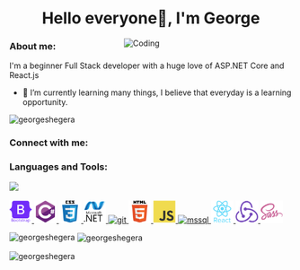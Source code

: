 <h1 align="center">Hello everyone👋, I'm George</h1>

<img align="right" alt="Coding" width="300" src="https://media.giphy.com/media/v1.Y2lkPTc5MGI3NjExcGMwMTd0YWRjdW01bjd4Mmxjem8xY2libG92b3R4empwdzFwNTgxdiZlcD12MV9naWZzX3NlYXJjaCZjdD1n/26tn33aiTi1jkl6H6/giphy.gif">


<h3>About me:</h3>
<p>I'm a beginner Full Stack developer with a huge love of ASP.NET Core and React.js</p>
<ul>
  <li>🌱 I’m currently learning many things, 
    I believe that everyday is a learning opportunity.</li>
</ul>

<p align="left"> <img src="https://komarev.com/ghpvc/?username=georgeshegera&label=Profile%20views&color=0e75b6&style=flat" alt="georgeshegera" /> </p>


<h3 align="left">Connect with me:</h3>


<p align="left">
</p>

<h3 align="left">Languages and Tools:</h3>
<img  src="https://img.shields.io/badge/.NET-5C2D91?style=for-the-badge&logo=.net&logoColor=white&style=style=flat" />
<p align="left"> <a href="https://getbootstrap.com" target="_blank" rel="noreferrer"> <img src="https://raw.githubusercontent.com/devicons/devicon/master/icons/bootstrap/bootstrap-plain-wordmark.svg" alt="bootstrap" width="40" height="40"/> </a> <a href="https://www.w3schools.com/cs/" target="_blank" rel="noreferrer"> <img src="https://raw.githubusercontent.com/devicons/devicon/master/icons/csharp/csharp-original.svg" alt="csharp" width="40" height="40"/> </a> <a href="https://www.w3schools.com/css/" target="_blank" rel="noreferrer"> <img src="https://raw.githubusercontent.com/devicons/devicon/master/icons/css3/css3-original-wordmark.svg" alt="css3" width="40" height="40"/> </a> <a href="https://dotnet.microsoft.com/" target="_blank" rel="noreferrer"> <img src="https://raw.githubusercontent.com/devicons/devicon/master/icons/dot-net/dot-net-original-wordmark.svg" alt="dotnet" width="40" height="40"/> </a> <a href="https://git-scm.com/" target="_blank" rel="noreferrer"> <img src="https://www.vectorlogo.zone/logos/git-scm/git-scm-icon.svg" alt="git" width="40" height="40"/> </a> <a href="https://www.w3.org/html/" target="_blank" rel="noreferrer"> <img src="https://raw.githubusercontent.com/devicons/devicon/master/icons/html5/html5-original-wordmark.svg" alt="html5" width="40" height="40"/> </a> <a href="https://developer.mozilla.org/en-US/docs/Web/JavaScript" target="_blank" rel="noreferrer"> <img src="https://raw.githubusercontent.com/devicons/devicon/master/icons/javascript/javascript-original.svg" alt="javascript" width="40" height="40"/> </a> <a href="https://www.microsoft.com/en-us/sql-server" target="_blank" rel="noreferrer"> <img src="https://www.svgrepo.com/show/303229/microsoft-sql-server-logo.svg" alt="mssql" width="40" height="40"/> </a> <a href="https://reactjs.org/" target="_blank" rel="noreferrer"> <img src="https://raw.githubusercontent.com/devicons/devicon/master/icons/react/react-original-wordmark.svg" alt="react" width="40" height="40"/> </a> <a href="https://redux.js.org" target="_blank" rel="noreferrer"> <img src="https://raw.githubusercontent.com/devicons/devicon/master/icons/redux/redux-original.svg" alt="redux" width="40" height="40"/> </a> <a href="https://sass-lang.com" target="_blank" rel="noreferrer"> <img src="https://raw.githubusercontent.com/devicons/devicon/master/icons/sass/sass-original.svg" alt="sass" width="40" height="40"/> </a> </p>

<p><img align="left" src="https://github-readme-stats.vercel.app/api/top-langs?username=georgeshegera&show_icons=true&locale=en&layout=compact" alt="georgeshegera" /></p>

<p>&nbsp;<img align="center" src="https://github-readme-stats.vercel.app/api?username=georgeshegera&show_icons=true&locale=en" alt="georgeshegera" /></p>

<p><img align="center" src="https://github-readme-streak-stats.herokuapp.com/?user=georgeshegera&" alt="georgeshegera" /></p>

